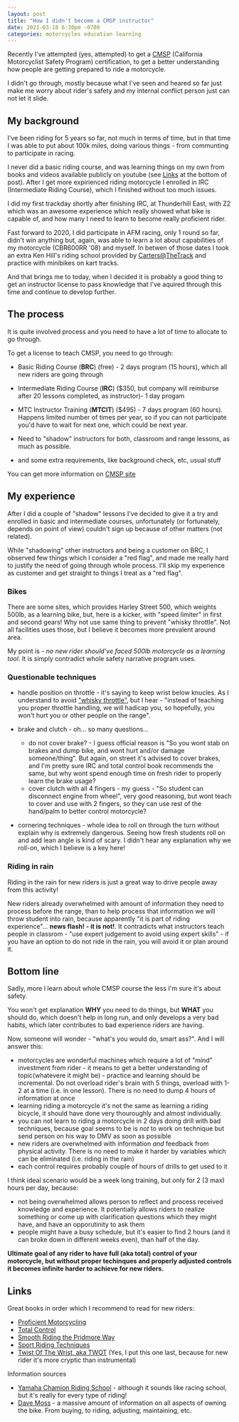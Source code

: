 ```yaml
---
layout: post
title: "How I didn't become a CMSP instructor"
date: 2021-03-18 6:30pm -0700
categories: motorcycles education learning
---
```


Recently I've attempted (yes, attempted) to get a [CMSP](https://cmsp.msi5.com/) (California Motorcyclist Safety Program) certification, to get a better understanding how people are getting prepared to ride a motorcycle.

I didn't go through, mostly because what I've seen and heared so far just make me worry about rider's safety and my internal conflict person just can not let it slide.

## My background

I've been riding for 5 years so far, not much in terms of time, but in that time I was able to put about 100k miles, doing various things - from communting to participate in racing. 

I never did a basic riding course, and was learning things on my own from books and videos available publicly on youtube (see [Links](#Links) at the bottom of post). After I get more expirienced riding motorcycle I enrolled in IRC (Intermediate Riding Course), which I finished without too much issues.

I did my first trackday shortly after finishing IRC, at Thunderhill East, with Z2 which was an awesome experience which really showed what bike is capable of, and how many I need to learn to become really proficient rider.

Fast forward to 2020, I did participate in AFM racing, only 1 round so far, didn't win anything but, again, was able to learn a lot about capabilities of my motorcycle (CBR600RR '08) and myself. In betwen of those dates I took an extra Ken Hill's riding school provided by [Carters@TheTrack](https://cartersatthetrack.com/) and practice with minibikes on kart tracks.

And that brings me to today, when I decided it is probably a good thing to get an instructor license to pass knowledge that I've aquired through this time and continue to develop further.

## The process

It is quite involved process and you need to have a lot of time to allocate to go through.

To get a license to teach CMSP, you need to go through:

 * Basic Riding Course (**BRC**) (free) - 2 days program (15 hours), which all new riders are going through
 * Intermediate Riding Course (**IRC**) ($350, but company will reimburse after 20 lessons completed, as instructor)- 1 day progam
 * MTC Instructor Training (**MTCIT**) ($495) - 7 days program (60 hours). Happens limited number of times per year, so if you can not participate you'd have to wait for next one, which could be next year.
 
 * Need to "shadow" instructors for both, classroom and range lessons, as much as possible.
 * and some extra requirements, like background check, etc, usual stuff 

You can get more information on [CMSP site](https://cmsp.msi5.com/our_team.php)

## My experience

After I did a couple of "shadow" lessons I've decided to give it a try and enrolled in basic and intermediate courses, unfortunately (or fortunately, depends on point of view) couldn't sign up because of other matters (not related). 

While "shadowing" other instructors and being a customer on BRC, I observed few things which I consider a "red flag", and made me really hard to justify the need of going through whole process. I'll skip my experience as customer and get straight to things I treat as a "red flag".

### Bikes

There are some sites, which provides Harley Street 500, which weights 500lb, as a learning bike, but, here is a kicker, with "speed limiter" in first and second gears! Why not use same thing to prevent "whisky throttle". Not all facilities uses those, but I believe it becomes more prevalent around area.

My point is - *no new rider should've faced 500lb motorcycle as a learning tool*. It is simply contradict whole safety narrative program uses.

### Questionable techniques

* handle position on throttle - it's saying to keep wrist below knucles. As I understand to avoid ["whisky throttle"](https://www.motosport.com/blog/whiskey-throttle-vs-panic-rev#:~:text=Whiskey%20Throttle%20(or%20Whisky%20throttle,but%20at%20best%20hilarious%20moments.)), but I hear - "instead of teaching you proper throttle handling, we will hadicap you, so hopefully, you won't hurt you or other people on the range". 
* brake and clutch - oh... so many questions... 
   * do not cover brake? - I guess official reason is "So you wont stab on brakes and dump bike, and wont hurt and/or damage someone/thing". But again, on street it's advised to cover brakes, and I'm pretty sure IRC and total control book recommends the same, but why wont spend enough time on fresh rider to properly learn the brake usage?
   * cover clutch with all 4 fingers - my guess - "So student can disconnect engine from wheel", very good reasoning, but wont teach to cover and use with 2 fingers, so they can use rest of the hand/palm to better control motorcycle?
   
* cornering techniques - whole idea to roll on through the turn without explain why is extremely dangerous. Seeing how fresh students roll on and add lean angle is kind of scary. I didn't hear any explanation why we roll-on, which I believe is a key here!
  

### Riding in rain

Riding in the rain for new riders is just a great way to drive people away from this activity! 

New riders already overwhelmed with amount of information they need to process before the range, than to help process that information we will throw student into rain, because apparently "it is part of riding experience"... **news flash! - it is not!**. It contradicts what instructors teach people in classrom - "use expert judgement to avoid using expert skills" - if you have an option to do not ride in the rain, you will avoid it or plan around it. 


## Bottom line

Sadly, more I learn about whole CMSP course the less I'm sure it's about safety.

You won't get explanation **WHY** you need to do things, but **WHAT** you should do, which doesn't help in long run, and only develops a very bad habits, which later contributes to bad experience riders are having.

Now, someone will wonder - "what's you would do, smart ass?". And I will answer this:
 - motorcycles are wonderful machines which require a lot of "mind" investment from rider - it means to get a better understanding of topic(whatevere it might be) - practice and learning should be incremental. Do not overload rider's brain with 5 things, overload with 1-2 at a time (i.e. in one lesson). There is no need to dump 4 hours of information at once
 - learning riding a motorcycle it's not the same as learning a riding bicycle, it should have done very thouroughly and almost individually.
 - you can not learn to riding a motorcycle in 2 days doing drill with bad techniques, because goal seems to be is _not_ to work on technique but send person on his way to DMV as soon as possible
 - new riders are overwhelmed with information _and_ feedback from physical activity. There is no need to make it harder by variables which can be eliminated (i.e. riding in the rain)
 - each control requires probably couple of hours of drills to get used to it
 
I think ideal scenario would be a week long training, but only for 2 (3 max) hours per day, because:
 - not being overwhelmed allows person to reflect and process received knowledge and experience. It potentially allows riders to realize something or come up with clarification questions which they might have, and have an opporutinity to ask them
 - people might have a busy schedule, but it's easier to find 2 hours (and it can broke down in different weeks even), than half of the day.

**Ultimate goal of any rider to have full (aka total) control of your motorcycle, but without proper techinques and properly adjusted controls it becomes infinite harder to achieve for new riders.**
 

## <a name="Links"></a> Links

Great books in order which I recommend to read for new riders:
* [Proficient Motorcycling](https://www.amazon.com/Proficient-Motorcycling-Ultimate-Guide-Riding/dp/1620081199/ref=asc_df_1620081199/?tag=hyprod-20&linkCode=df0&hvadid=266239047524&hvpos=&hvnetw=g&hvrand=939251568610112279&hvpone=&hvptwo=&hvqmt=&hvdev=c&hvdvcmdl=&hvlocint=&hvlocphy=9032048&hvtargid=pla-437013819598&psc=1)
* [Total Control](https://www.amazon.com/Total-Control-Performance-Street-Techniques/dp/0760343446/ref=sr_1_1?dchild=1&keywords=total+control&qid=1616118112&s=books&sr=1-1)
* [Smooth Riding the Pridmore Way](https://www.amazon.com/Smooth-Riding-Pridmore-Way-Reg/dp/1884313469/ref=sr_1_1?dchild=1&keywords=pridmore+smooth&qid=1616118184&s=books&sr=1-1)
* [Sport Riding Techniques](https://www.amazon.com/Sport-Riding-Techniques-Develop-Confidence/dp/1893618072/ref=sr_1_2?dchild=1&keywords=sport+bike+riding+techniques&qid=1616118244&s=books&sr=1-2)
* [Twist Of The Wrist, aka TWOT](https://www.amazon.com/Twist-Wrist-Vol-High-Performance-Motorcycle/dp/0965045021/ref=sr_1_2?dchild=1&keywords=twist+of+the+wrist+keith+code&qid=1616118155&s=books&sr=1-2) (Yes, I put this one last, because for new rider it's more cryptic than instrumental)


Information sources
* [Yamaha Chamion Riding School](https://www.youtube.com/user/ridelikeachampion) - although it sounds like racing school, but it's really for every type of riding!
* [Dave Moss](https://davemosstuning.com/) - a massive amount of information on all aspects of owning the bike. From buying, to riding, adjusting, maintaining, etc.


